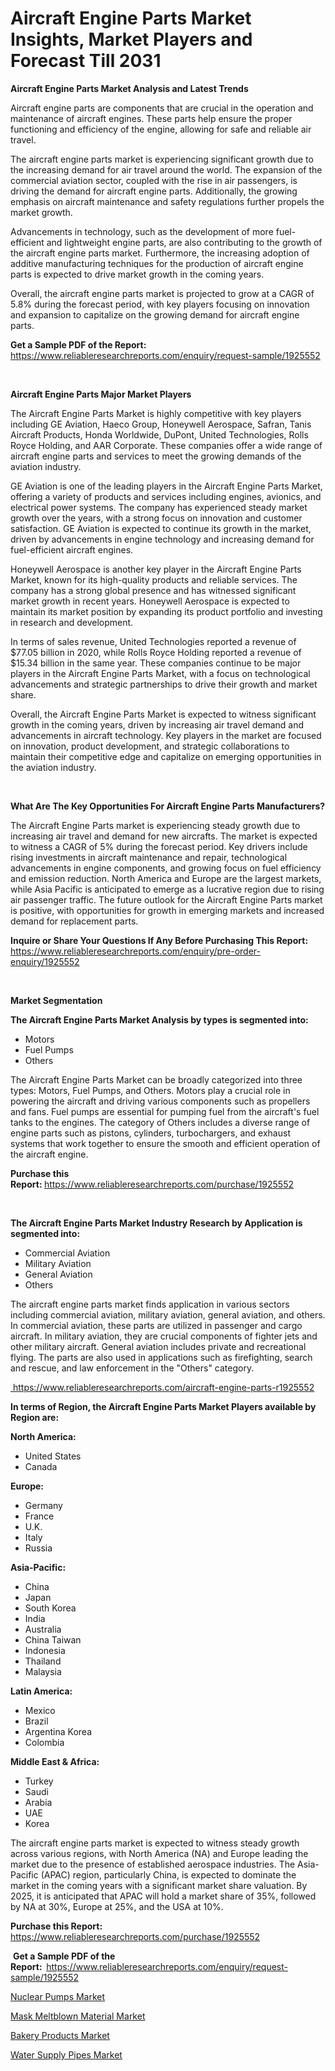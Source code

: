 <p><h1>Aircraft Engine Parts Market Insights, Market Players and Forecast Till 2031</h1></p><p><strong>Aircraft Engine Parts Market Analysis and Latest Trends</strong></p>
<p><p>Aircraft engine parts are components that are crucial in the operation and maintenance of aircraft engines. These parts help ensure the proper functioning and efficiency of the engine, allowing for safe and reliable air travel.</p><p>The aircraft engine parts market is experiencing significant growth due to the increasing demand for air travel around the world. The expansion of the commercial aviation sector, coupled with the rise in air passengers, is driving the demand for aircraft engine parts. Additionally, the growing emphasis on aircraft maintenance and safety regulations further propels the market growth.</p><p>Advancements in technology, such as the development of more fuel-efficient and lightweight engine parts, are also contributing to the growth of the aircraft engine parts market. Furthermore, the increasing adoption of additive manufacturing techniques for the production of aircraft engine parts is expected to drive market growth in the coming years.</p><p>Overall, the aircraft engine parts market is projected to grow at a CAGR of 5.8% during the forecast period, with key players focusing on innovation and expansion to capitalize on the growing demand for aircraft engine parts.</p></p>
<p><strong>Get a Sample PDF of the Report:&nbsp;</strong> <a href="https://www.reliableresearchreports.com/enquiry/request-sample/1925552">https://www.reliableresearchreports.com/enquiry/request-sample/1925552</a></p>
<p>&nbsp;</p>
<p><strong>Aircraft Engine Parts Major Market Players</strong></p>
<p><p>The Aircraft Engine Parts Market is highly competitive with key players including GE Aviation, Haeco Group, Honeywell Aerospace, Safran, Tanis Aircraft Products, Honda Worldwide, DuPont, United Technologies, Rolls Royce Holding, and AAR Corporate. These companies offer a wide range of aircraft engine parts and services to meet the growing demands of the aviation industry.</p><p>GE Aviation is one of the leading players in the Aircraft Engine Parts Market, offering a variety of products and services including engines, avionics, and electrical power systems. The company has experienced steady market growth over the years, with a strong focus on innovation and customer satisfaction. GE Aviation is expected to continue its growth in the market, driven by advancements in engine technology and increasing demand for fuel-efficient aircraft engines.</p><p>Honeywell Aerospace is another key player in the Aircraft Engine Parts Market, known for its high-quality products and reliable services. The company has a strong global presence and has witnessed significant market growth in recent years. Honeywell Aerospace is expected to maintain its market position by expanding its product portfolio and investing in research and development.</p><p>In terms of sales revenue, United Technologies reported a revenue of $77.05 billion in 2020, while Rolls Royce Holding reported a revenue of $15.34 billion in the same year. These companies continue to be major players in the Aircraft Engine Parts Market, with a focus on technological advancements and strategic partnerships to drive their growth and market share.</p><p>Overall, the Aircraft Engine Parts Market is expected to witness significant growth in the coming years, driven by increasing air travel demand and advancements in aircraft technology. Key players in the market are focused on innovation, product development, and strategic collaborations to maintain their competitive edge and capitalize on emerging opportunities in the aviation industry.</p></p>
<p>&nbsp;</p>
<p><strong>What Are The Key Opportunities For Aircraft Engine Parts Manufacturers?</strong></p>
<p><p>The Aircraft Engine Parts market is experiencing steady growth due to increasing air travel and demand for new aircrafts. The market is expected to witness a CAGR of 5% during the forecast period. Key drivers include rising investments in aircraft maintenance and repair, technological advancements in engine components, and growing focus on fuel efficiency and emission reduction. North America and Europe are the largest markets, while Asia Pacific is anticipated to emerge as a lucrative region due to rising air passenger traffic. The future outlook for the Aircraft Engine Parts market is positive, with opportunities for growth in emerging markets and increased demand for replacement parts.</p></p>
<p><strong>Inquire or Share Your Questions If Any Before Purchasing This Report:</strong> <a href="https://www.reliableresearchreports.com/enquiry/pre-order-enquiry/1925552">https://www.reliableresearchreports.com/enquiry/pre-order-enquiry/1925552</a></p>
<p>&nbsp;</p>
<p><strong>Market Segmentation</strong></p>
<p><strong>The Aircraft Engine Parts Market Analysis by types is segmented into:</strong></p>
<p><ul><li>Motors</li><li>Fuel Pumps</li><li>Others</li></ul></p>
<p><p>The Aircraft Engine Parts Market can be broadly categorized into three types: Motors, Fuel Pumps, and Others. Motors play a crucial role in powering the aircraft and driving various components such as propellers and fans. Fuel pumps are essential for pumping fuel from the aircraft's fuel tanks to the engines. The category of Others includes a diverse range of engine parts such as pistons, cylinders, turbochargers, and exhaust systems that work together to ensure the smooth and efficient operation of the aircraft engine.</p></p>
<p><strong>Purchase this Report:&nbsp;</strong><a href="https://www.reliableresearchreports.com/purchase/1925552">https://www.reliableresearchreports.com/purchase/1925552</a></p>
<p>&nbsp;</p>
<p><strong>The Aircraft Engine Parts Market Industry Research by Application is segmented into:</strong></p>
<p><ul><li>Commercial Aviation</li><li>Military Aviation</li><li>General Aviation</li><li>Others</li></ul></p>
<p><p>The aircraft engine parts market finds application in various sectors including commercial aviation, military aviation, general aviation, and others. In commercial aviation, these parts are utilized in passenger and cargo aircraft. In military aviation, they are crucial components of fighter jets and other military aircraft. General aviation includes private and recreational flying. The parts are also used in applications such as firefighting, search and rescue, and law enforcement in the "Others" category.</p></p>
<p><a href="https://www.reliableresearchreports.com/aircraft-engine-parts-r1925552">&nbsp;https://www.reliableresearchreports.com/aircraft-engine-parts-r1925552</a></p>
<p><strong>In terms of Region, the Aircraft Engine Parts Market Players available by Region are:</strong></p>
<p>
    <p> <strong> North America: </strong>
        <ul>
            <li>United States</li>
            <li>Canada</li>
        </ul>
        </p> 
    <p> <strong> Europe: </strong>
        <ul>
            <li>Germany</li>
            <li>France</li>
            <li>U.K.</li>
            <li>Italy</li>
            <li>Russia</li>
        </ul>
        </p> 
    <p> <strong> Asia-Pacific: </strong>
        <ul>
            <li>China</li>
            <li>Japan</li>
            <li>South Korea</li>
            <li>India</li>
            <li>Australia</li>
            <li>China Taiwan</li>
            <li>Indonesia</li>
            <li>Thailand</li>
            <li>Malaysia</li>
        </ul>
        </p> 
    <p> <strong> Latin America: </strong>
        <ul>
            <li>Mexico</li>
            <li>Brazil</li>
            <li>Argentina Korea</li>
            <li>Colombia</li>
        </ul>
        </p> 
    <p> <strong> Middle East & Africa: </strong>
        <ul>
            <li>Turkey</li>
            <li>Saudi</li>
            <li>Arabia</li>
            <li>UAE</li>
            <li>Korea</li>
        </ul>
    </p>
    </p>
<p><p>The aircraft engine parts market is expected to witness steady growth across various regions, with North America (NA) and Europe leading the market due to the presence of established aerospace industries. The Asia-Pacific (APAC) region, particularly China, is expected to dominate the market in the coming years with a significant market share valuation. By 2025, it is anticipated that APAC will hold a market share of 35%, followed by NA at 30%, Europe at 25%, and the USA at 10%.</p></p>
<p><strong>Purchase this Report: </strong><a href="https://www.reliableresearchreports.com/purchase/1925552">https://www.reliableresearchreports.com/purchase/1925552</a></p>
<p>&nbsp;<strong>Get a Sample PDF of the Report:&nbsp;&nbsp;</strong><a href="https://www.reliableresearchreports.com/enquiry/request-sample/1925552">https://www.reliableresearchreports.com/enquiry/request-sample/1925552</a></p>
<p><strong></strong></p>
<p><p><a href="https://medium.com/@carlahoustonh51/global-nuclear-pumps-market-size-is-expected-to-experience-a-cagr-of-14-6-6b7318b6298b">Nuclear Pumps Market</a></p><p><a href="https://github.com/cecuraprangm/Market-Research-Report-List-3/blob/main/mask-meltblown-material-market.md">Mask Meltblown Material Market</a></p><p><a href="https://github.com/ChiragRP21/Market-Research-Report-List-5/blob/main/bakery-products-market.md">Bakery Products Market</a></p><p><a href="https://medium.com/@millerjimk/deep-dive-into-the-water-supply-pipes-market-itstrends-market-segmentation-and-competitive-bd3b77988bd0">Water Supply Pipes Market</a></p></p>